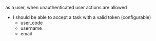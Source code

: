 
as a user, when unauthenticated user actions are allowed
- I should be able to accept a task with a valid token (configurable)
  - user_code
  - username
  - email 